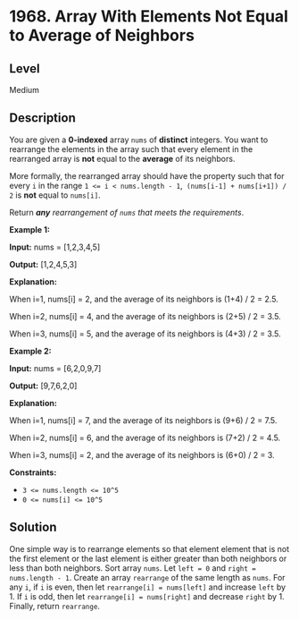 # 1968. Array With Elements Not Equal to Average of Neighbors
## Level
Medium

## Description
You are given a **0-indexed** array `nums` of **distinct** integers. You want to rearrange the elements in the array such that every element in the rearranged array is **not** equal to the **average** of its neighbors.

More formally, the rearranged array should have the property such that for every `i` in the range `1 <= i < nums.length - 1`,` (nums[i-1] + nums[i+1]) / 2` is **not** equal to `nums[i]`.

Return ***any** rearrangement of `nums` that meets the requirements*.

**Example 1:**

**Input:** nums = [1,2,3,4,5]

**Output:** [1,2,4,5,3]

**Explanation:**

When i=1, nums[i] = 2, and the average of its neighbors is (1+4) / 2 = 2.5.

When i=2, nums[i] = 4, and the average of its neighbors is (2+5) / 2 = 3.5.

When i=3, nums[i] = 5, and the average of its neighbors is (4+3) / 2 = 3.5.

**Example 2:**

**Input:** nums = [6,2,0,9,7]

**Output:** [9,7,6,2,0]

**Explanation:**

When i=1, nums[i] = 7, and the average of its neighbors is (9+6) / 2 = 7.5.

When i=2, nums[i] = 6, and the average of its neighbors is (7+2) / 2 = 4.5.

When i=3, nums[i] = 2, and the average of its neighbors is (6+0) / 2 = 3.

**Constraints:**

* `3 <= nums.length <= 10^5`
* `0 <= nums[i] <= 10^5`

## Solution
One simple way is to rearrange elements so that element element that is not the first element or the last element is either greater than both neighbors or less than both neighbors. Sort array `nums`. Let `left = 0` and `right = nums.length - 1`. Create an array `rearrange` of the same length as `nums`. For any `i`, if `i` is even, then let `rearrange[i] = nums[left]` and increase `left` by 1. If `i` is odd, then let `rearrange[i] = nums[right]` and decrease `right` by 1. Finally, return `rearrange`.
